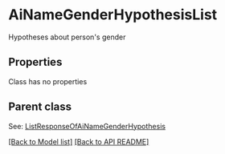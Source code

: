 # AiNameGenderHypothesisList

Hypotheses about person's gender             

## Properties
Class has no properties

## Parent class

See: [ListResponseOfAiNameGenderHypothesis](ListResponseOfAiNameGenderHypothesis.md)



[[Back to Model list]](Models.md) [[Back to API README]](README.md)
